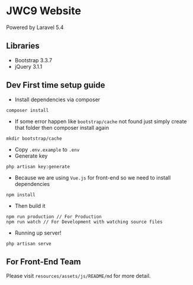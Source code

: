 # JWC9 Website

Powered by Laravel 5.4

## Libraries
- Bootstrap 3.3.7
- jQuery 3.1.1

## Dev First time setup guide

- Install dependencies via composer
```
composer install
```
- If some error happen like `bootstrap/cache` not found just simply create that folder then composer install again
```
mkdir bootstrap/cache
```
- Copy `.env.example` to `.env`
- Generate key
```
php artisan key:generate
```
- Because we are using `Vue.js` for front-end so we need to install dependencies
```
npm install
```
- Then build it
```
npm run production // For Production
npm run watch // For Development with watching source files
```
- Running up server! 
```
php artisan serve
```

## For Front-End Team
Please visit `resources/assets/js/README/md` for more detail.
